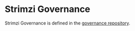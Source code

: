 # Strimzi Governance

Strimzi Governance is defined in the [governance repository](https://github.com/strimzi/governance/blob/master/GOVERNANCE.md).
